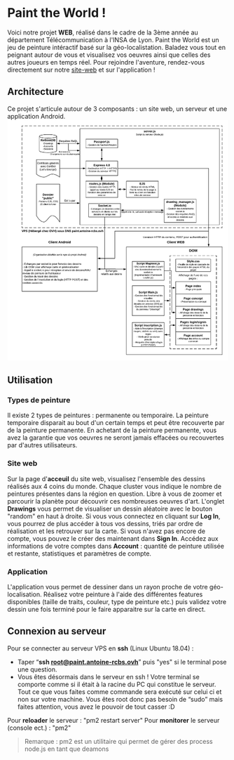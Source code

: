 # Paint the World !

Voici notre projet **WEB**, réalisé dans le cadre de la 3ème année au département Télécommunication à l'INSA de Lyon. Paint the World est un jeu de peinture intéractif basé sur la géo-localistation. Baladez vous tout en peignant autour de vous et visualisez vos oeuvres ainsi que celles des autres joueurs en temps réel. Pour rejoindre l'aventure, rendez-vous directement sur notre  [site-web](https://paint.antoine-rcbs.ovh/) et sur l'application !


## Architecture

Ce projet s'articule autour de 3 composants : un site web, un serveur et une application Android.
![](./WEB.png)

## Utilisation

### Types de peinture
Il existe 2 types de peintures : permanente ou temporaire. La peinture temporaire disparait au bout d'un certain temps et peut être recouverte par de la peinture permanente. En achetant de la peinture permanente, vous avez la garantie que vos oeuvres ne seront jamais effacées ou recouvertes par d'autres utilisateurs.

### Site web
Sur la page d'**acceuil** du site web, visualisez l'ensemble des dessins réalisés aux 4 coins du monde. Chaque cluster vous indique le nombre de peintures présentes dans la région en question. Libre à vous de zoomer et parcourir la planète pour découvrir ces nombreuses oeuvres d'art.
L'onglet **Drawings** vous permet de visualiser un dessin aléatoire avec le bouton "random" en haut à droite. Si vous vous connectez en cliquant sur **Log In**, vous pourrez de plus accéder à tous vos dessins, triés par ordre de réalisation et les retrouver sur la carte. Si vous n'avez pas encore de compte, vous pouvez le créer des maintenant dans **Sign In**. Accédez aux informations de votre comptes dans **Account** : quantité de peinture utilisée et restante, statistiques et  paramètres de compte.

### Application
L'application vous permet de dessiner dans un rayon proche de votre géo-localisation. Réalisez votre peinture à l'aide des différentes features disponibles (taille de traits, couleur, type de peinture etc.) puis validez votre dessin une fois terminé pour le faire apparaitre sur la carte en direct.

## Connexion au serveur

Pour se connecter au serveur VPS en **ssh** (Linux Ubuntu 18.04) :

- Taper “**ssh root@paint.antoine-rcbs.ovh**” puis "yes" si le terminal pose une question.
- Vous êtes désormais dans le serveur en ssh ! Votre terminal se comporte comme si il était à la racine du PC 	qui constitue le serveur. Tout ce que vous faites comme commande sera exécuté sur celui ci et non sur votre machine. Vous êtes root donc pas besoin de “sudo” mais faites attention, vous avez le pouvoir de tout casser :D 

Pour **reloader** le serveur : "pm2 restart server"
Pour **monitorer** le serveur (console ect.) : "pm2" 
> Remarque : pm2 est un utilitaire qui permet de gérer des process node.js en tant que deamons
